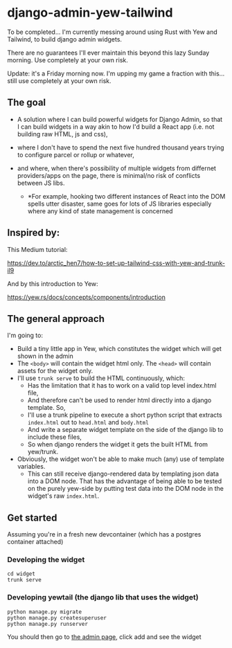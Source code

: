 # django-admin-yew-tailwind

To be completed... I'm currently messing around using Rust with Yew and Tailwind, to build django admin widgets.

There are no guarantees I'll ever maintain this beyond this lazy Sunday morning. Use completely at your own risk.

Update: it's a Friday morning now. I'm upping my game a fraction with this... still use completely at your own risk.

## The goal

- A solution where I can build powerful widgets for Django Admin, so that I can build widgets in a way akin to how I'd build a React app (i.e. not building raw HTML, js and css),

- where I don't have to spend the next five hundred thousand years trying to configure parcel or rollup or whatever,

- and where, when there's possibility of multiple widgets from differnet providers/apps on the page, there is minimal/no risk of conflicts between JS libs.
  - \*For example, hooking two different instances of React into the DOM spells utter disaster, same goes for lots of JS libraries especially where any kind of state management is concerned

## Inspired by:

This Medium tutorial:

https://dev.to/arctic_hen7/how-to-set-up-tailwind-css-with-yew-and-trunk-il9

And by this introduction to Yew:

https://yew.rs/docs/concepts/components/introduction

## The general approach

I'm going to:

- Build a tiny little app in Yew, which constitutes the widget which will get shown in the admin
- The `<body>` will contain the widget html only. The `<head>` will contain assets for the widget only.
- I'll use `trunk serve` to build the HTML continuously, which:
  - Has the limitation that it has to work on a valid top level index.html file,
  - And therefore can't be used to render html directly into a django template. So,
  - I'll use a trunk pipeline to execute a short python script that extracts `index.html` out to `head.html` and `body.html`
  - And write a separate widget template on the side of the django lib to include these files,
  - So when django renders the widget it gets the built HTML from yew/trunk.
- Obviously, the widget won't be able to make much (any) use of template variables.
  - This can still receive django-rendered data by templating json data into a DOM node. That has the advantage of being able to be tested on the purely yew-side by putting test data into the DOM node in the widget's raw `index.html`.

## Get started

Assuming you're in a fresh new devcontainer (which has a postgres container attached)

### Developing the widget

```
cd widget
trunk serve
```

### Developing yewtail (the django lib that uses the widget)

```
python manage.py migrate
python manage.py createsuperuser
python manage.py runserver
```

You should then go to [the admin page](http://localhost:8000/admin/), click add and see the widget
